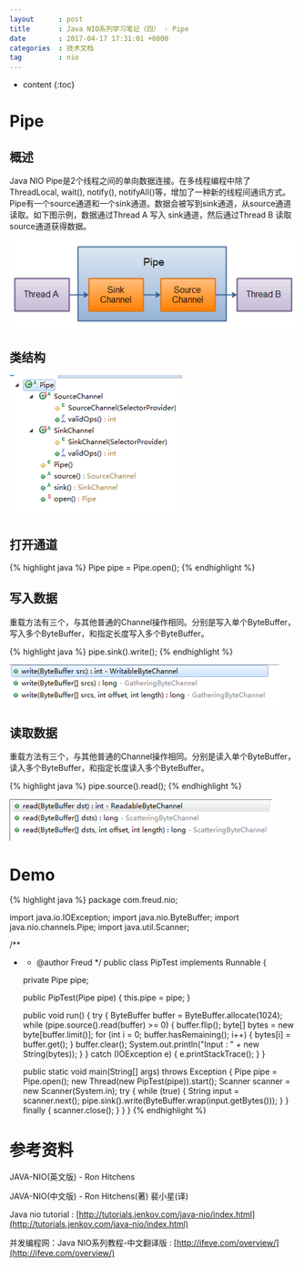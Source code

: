 ```yaml
---
layout 		: post
title 		: Java NIO系列学习笔记（四） - Pipe
date 		: 2017-04-17 17:31:01 +0800
categories 	: 技术文档
tag 		: nio
---
```


* content
{:toc}

Pipe
=======================================

概述
--------------------

Java NIO Pipe是2个线程之间的单向数据连接。在多线程编程中除了ThreadLocal, wait(), notify(), notifyAll()等，增加了一种新的线程间通讯方式。Pipe有一个source通道和一个sink通道。数据会被写到sink通道，从source通道读取。如下图示例，数据通过Thread A 写入 sink通道，然后通过Thread B 读取source通道获得数据。

![/images/blog/java-nio/04-pipe/01-pipe.bmp](/images/blog/java-nio/04-pipe/01-pipe.bmp)

类结构
--------------------
![/images/blog/java-nio/04-pipe/02-outline.png](/images/blog/java-nio/04-pipe/02-outline.png)

打开通道
--------------------

{% highlight java %}
Pipe pipe = Pipe.open();
{% endhighlight %}

写入数据
--------------------

重载方法有三个，与其他普通的Channel操作相同。分别是写入单个ByteBuffer，写入多个ByteBuffer，和指定长度写入多个ByteBuffer。

{% highlight java %}
pipe.sink().write();
{% endhighlight %}

![/images/blog/java-nio/04-pipe/03-write.png](/images/blog/java-nio/04-pipe/03-write.png)

读取数据
--------------------

重载方法有三个，与其他普通的Channel操作相同。分别是读入单个ByteBuffer，读入多个ByteBuffer，和指定长度读入多个ByteBuffer。

{% highlight java %}
pipe.source().read();
{% endhighlight %}

![/images/blog/java-nio/04-pipe/04-read.png](/images/blog/java-nio/04-pipe/04-read.png)


Demo
=======================================

{% highlight java %}
package com.freud.nio;

import java.io.IOException;
import java.nio.ByteBuffer;
import java.nio.channels.Pipe;
import java.util.Scanner;

/**
 * * @author Freud
 */
public class PipTest implements Runnable {

	private Pipe pipe;

	public PipTest(Pipe pipe) {
		this.pipe = pipe;
	}

	public void run() {
		try {
			ByteBuffer buffer = ByteBuffer.allocate(1024);
			while (pipe.source().read(buffer) >= 0) {
				buffer.flip();
				byte[] bytes = new byte[buffer.limit()];
				for (int i = 0; buffer.hasRemaining(); i++) {
					bytes[i] = buffer.get();
				}
				buffer.clear();
				System.out.println("Input : " + new String(bytes));
			}
		} catch (IOException e) {
			e.printStackTrace();
		}
	}

	public static void main(String[] args) throws Exception {
		Pipe pipe = Pipe.open();
		new Thread(new PipTest(pipe)).start();
		Scanner scanner = new Scanner(System.in);
		try {
			while (true) {
				String input = scanner.next();
				pipe.sink().write(ByteBuffer.wrap(input.getBytes()));
			}
		} finally {
			scanner.close();
		}
	}
}
{% endhighlight %}


参考资料
=======================================

JAVA-NIO(英文版) - Ron Hitchens

JAVA-NIO(中文版) - Ron Hitchens(著) 裴小星(译)

Java nio tutorial : [http://tutorials.jenkov.com/java-nio/index.html](http://tutorials.jenkov.com/java-nio/index.html)

并发编程网：Java NIO系列教程-中文翻译版 : [http://ifeve.com/overview/](http://ifeve.com/overview/)